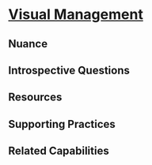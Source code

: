 # [Visual Management](https://dora.dev/devops-capabilities/process/visual-management/)

<!-- TODO: insert summary of capability -->

## Nuance

<!-- TODO: insert nuance of capability (common misconceptions, important considerations, situations where overdoing it on capability can hinder progress, etc) -->

## Introspective Questions

<!-- TODO: insert thought provoking questions to get reader to deeply consider if they could be better applying this capability to their organization -->

## Resources

<!-- TODO: insert a list of resources that explore this capability. For each item, give a brief summary of the resource. -->

## Supporting Practices

<!-- TODO: insert a list of [linked practices](/practices) that support this capability. For each item, give a brief explanation of how the linked practice supports / relates to this capability. Also categorize each linked practice as one of the following: Enables, Requires, Improves -->

## Related Capabilities

<!-- TODO: insert a list of [linked capabilities](/capabilities) that support this capability. For each item, give a brief explanation of how the linked capability supports / relates to this capability. Also categorize each linked capability as one of the following: Enables, Requires, Improves -->
